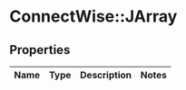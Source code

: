 # ConnectWise::JArray

## Properties
Name | Type | Description | Notes
------------ | ------------- | ------------- | -------------


